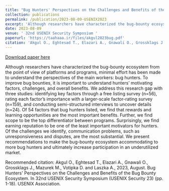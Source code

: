 ```yaml
---
title: "Bug Hunters' Perspectives on the Challenges and Benefits of the Bug Bounty Ecosystem"
collection: publications
permalink: /publication/2023-08-09-USENIX2023
excerpt: 'Although researchers have characterized the bug-bounty ecosystem from the point of view of platforms and programs, minimal effort has been made to understand the perspectives of the main workers: bug hunters. To improve bug bounties, it is important to understand hunters’ motivating factors, challenges, and overall benefits. We address this research gap with three studies: identifying key factors through a free listing survey (n=56), rating each factor’s importance with a larger-scale factor-rating survey (n=159), and conducting semi-structured interviews to uncover details (n=24). Of 54 factors that bug hunters listed, we find that rewards and learning opportunities are the most important benefits. Further, we find scope to be the top differentiator between programs. Surprisingly, we find earning reputation to be one of the least important motivators for hunters. Of the challenges we identify, communication problems, such as unresponsiveness and disputes, are the most substantial. We present recommendations to make the bug-bounty ecosystem accommodating to more bug hunters and ultimately increase participation in an underutilized market.'
date: 2023-08-09
venue: ' 32nd USENIX Security Symposium '
paperurl: 'https://taahaaa.ir/files/akgul2023bug.pdf'
citation: 'Akgul O., Eghtesad T., Elazari A., Gnawali O., Grossklags J., Mazurek M., Votipka D. and Laszka A., 2023, August. Bug Hunters&apos; Perspectives on the Challenges and Benefits of the Bug Bounty Ecosystem. In 32nd USENIX Security Symposium (USENIX Security 23) (pp. 1-18). USENIX Association.'
---
```


<a href='https://taahaaa.ir/files/akgul2023bug.pdf'>Download paper here</a>

Although researchers have characterized the bug-bounty ecosystem from the point of view of platforms and programs, minimal effort has been made to understand the perspectives of the main workers: bug hunters. To improve bug bounties, it is important to understand hunters’ motivating factors, challenges, and overall benefits. We address this research gap with three studies: identifying key factors through a free listing survey (n=56), rating each factor’s importance with a larger-scale factor-rating survey (n=159), and conducting semi-structured interviews to uncover details (n=24). Of 54 factors that bug hunters listed, we find that rewards and learning opportunities are the most important benefits. Further, we find scope to be the top differentiator between programs. Surprisingly, we find earning reputation to be one of the least important motivators for hunters. Of the challenges we identify, communication problems, such as unresponsiveness and disputes, are the most substantial. We present recommendations to make the bug-bounty ecosystem accommodating to more bug hunters and ultimately increase participation in an underutilized market.

Recommended citation: Akgul O., Eghtesad T., Elazari A., Gnawali O., Grossklags J., Mazurek M., Votipka D. and Laszka A., 2023, August. Bug Hunters' Perspectives on the Challenges and Benefits of the Bug Bounty Ecosystem. In 32nd USENIX Security Symposium (USENIX Security 23) (pp. 1-18). USENIX Association.